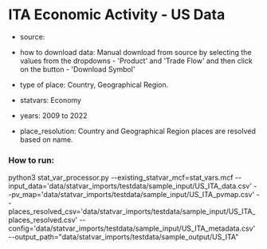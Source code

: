 # ITA Economic Activity - US Data

- source: 

- how to download data: Manual download from source by selecting the values from the dropdowns - 'Product' and 'Trade Flow' and then click on the button - 'Download Symbol'

- type of place: Country, Geographical Region.

- statvars: Economy

- years: 2009 to 2022
- place_resolution: Country and Geographical Region places are resolved based on name.

### How to run:
python3 stat_var_processor.py --existing_statvar_mcf=stat_vars.mcf --input_data='data/statvar_imports/testdata/sample_input/US_ITA_data.csv' --pv_map='data/statvar_imports/testdata/sample_input/US_ITA_pvmap.csv' --places_resolved_csv='data/statvar_imports/testdata/sample_input/US_ITA_places_resolved.csv' --config='data/statvar_imports/testdata/sample_input/US_ITA_metadata.csv' --output_path="data/statvar_imports/testdata/sample_output/US_ITA"


 

